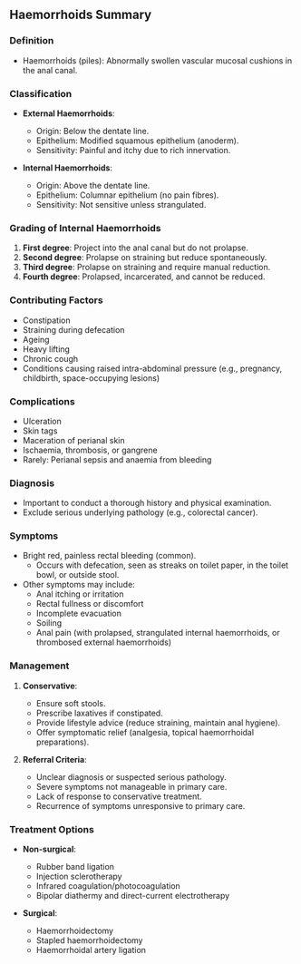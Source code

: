 ## Haemorrhoids Summary

### Definition
- Haemorrhoids (piles): Abnormally swollen vascular mucosal cushions in the anal canal.

### Classification
- **External Haemorrhoids**: 
  - Origin: Below the dentate line.
  - Epithelium: Modified squamous epithelium (anoderm).
  - Sensitivity: Painful and itchy due to rich innervation.
  
- **Internal Haemorrhoids**: 
  - Origin: Above the dentate line.
  - Epithelium: Columnar epithelium (no pain fibres).
  - Sensitivity: Not sensitive unless strangulated.

### Grading of Internal Haemorrhoids
1. **First degree**: Project into the anal canal but do not prolapse.
2. **Second degree**: Prolapse on straining but reduce spontaneously.
3. **Third degree**: Prolapse on straining and require manual reduction.
4. **Fourth degree**: Prolapsed, incarcerated, and cannot be reduced.

### Contributing Factors
- Constipation
- Straining during defecation
- Ageing
- Heavy lifting
- Chronic cough
- Conditions causing raised intra-abdominal pressure (e.g., pregnancy, childbirth, space-occupying lesions)

### Complications
- Ulceration
- Skin tags
- Maceration of perianal skin
- Ischaemia, thrombosis, or gangrene
- Rarely: Perianal sepsis and anaemia from bleeding

### Diagnosis
- Important to conduct a thorough history and physical examination.
- Exclude serious underlying pathology (e.g., colorectal cancer).

### Symptoms
- Bright red, painless rectal bleeding (common).
  - Occurs with defecation, seen as streaks on toilet paper, in the toilet bowl, or outside stool.
- Other symptoms may include:
  - Anal itching or irritation
  - Rectal fullness or discomfort
  - Incomplete evacuation
  - Soiling
  - Anal pain (with prolapsed, strangulated internal haemorrhoids, or thrombosed external haemorrhoids)

### Management
1. **Conservative**:
   - Ensure soft stools.
   - Prescribe laxatives if constipated.
   - Provide lifestyle advice (reduce straining, maintain anal hygiene).
   - Offer symptomatic relief (analgesia, topical haemorrhoidal preparations).

2. **Referral Criteria**:
   - Unclear diagnosis or suspected serious pathology.
   - Severe symptoms not manageable in primary care.
   - Lack of response to conservative treatment.
   - Recurrence of symptoms unresponsive to primary care.

### Treatment Options
- **Non-surgical**:
  - Rubber band ligation
  - Injection sclerotherapy
  - Infrared coagulation/photocoagulation
  - Bipolar diathermy and direct-current electrotherapy

- **Surgical**:
  - Haemorrhoidectomy
  - Stapled haemorrhoidectomy
  - Haemorrhoidal artery ligation